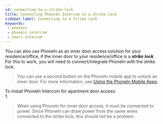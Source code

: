 ```yaml
---
id: connecting-to-a-strike-lock
title: Connecting PhoneIn Intercom to a Strike Lock
sidebar_label: Connecting to a Strike Lock
keywords:
 - phonein
 - phonein intercom
 - smart intercom
---
```


You can also use PhoneIn as an inner door access solution for your residence/office, if the inner door to your residence/office is a ***strike lock***. For this to work, you will need to connect/integrate PhoneIn with the strike lock.

> You can use a second button on the PhoneIn mobile app to unlock an inner door. For more information, see [Using the PhoneIn Mobile Apps](../using_apps.md).

To install PhoneIn Intercom for apartment door access:  
1. 

> When using PhoneIn for inner door access, it must be connected to power. Since PhoneIn can draw power from the same wires connected to the strike lock, this should not be a problem.
